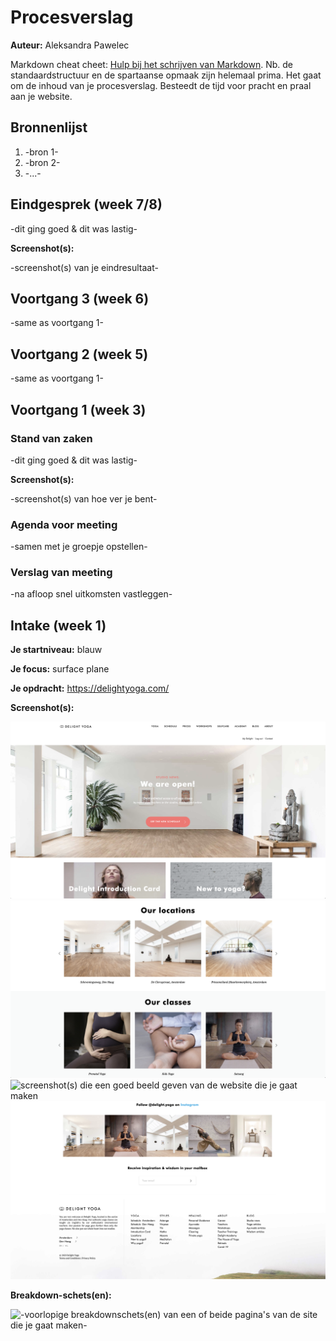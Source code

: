 # Procesverslag
**Auteur:** Aleksandra Pawelec

Markdown cheat cheet: [Hulp bij het schrijven van Markdown](https://github.com/adam-p/markdown-here/wiki/Markdown-Cheatsheet). Nb. de standaardstructuur en de spartaanse opmaak zijn helemaal prima. Het gaat om de inhoud van je procesverslag. Besteedt de tijd voor pracht en praal aan je website.



## Bronnenlijst
1. -bron 1-
2. -bron 2-
3. -...-



## Eindgesprek (week 7/8)

-dit ging goed & dit was lastig-

**Screenshot(s):**

-screenshot(s) van je eindresultaat-



## Voortgang 3 (week 6)

-same as voortgang 1-



## Voortgang 2 (week 5)

-same as voortgang 1-



## Voortgang 1 (week 3)

### Stand van zaken

-dit ging goed & dit was lastig-

**Screenshot(s):**

-screenshot(s) van hoe ver je bent-

### Agenda voor meeting

-samen met je groepje opstellen-

### Verslag van meeting

-na afloop snel uitkomsten vastleggen-



## Intake (week 1)

**Je startniveau:** blauw

**Je focus:** surface plane 

**Je opdracht:** https://delightyoga.com/

**Screenshot(s):**

![screenshot(s) die een goed beeld geven van de website die je gaat maken](images/screenshot_1.png)
![screenshot(s) die een goed beeld geven van de website die je gaat maken](images/screenshot_2.png)
![screenshot(s) die een goed beeld geven van de website die je gaat maken](images/screenshot_3.png)
![screenshot(s) die een goed beeld geven van de website die je gaat maken](images/screenshot_4.png)

**Breakdown-schets(en):**

![-voorlopige breakdownschets(en) van een of beide pagina's van de site die je gaat maken-](images/breakdown1.svg)
